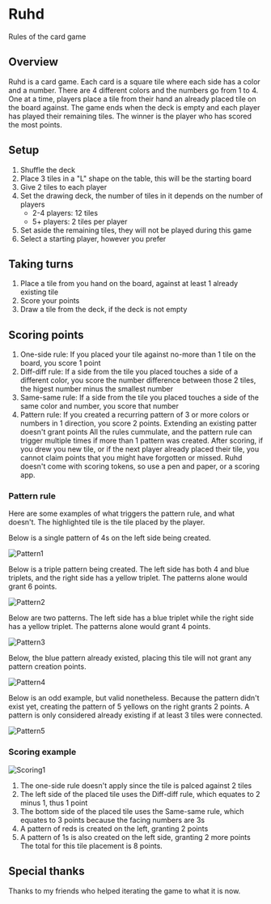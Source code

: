 # Ruhd
Rules of the card game
## Overview 
Ruhd is a card game. Each card is a square tile where each side has a color and a number. There are 4 different colors and the numbers go from 1 to 4. One at a time, players place a tile from their hand an already placed tile on the board against. The game ends when the deck is empty and each player has played their remaining tiles. The winner is the player who has scored the most points.
## Setup
1. Shuffle the deck
2. Place 3 tiles in a "L" shape on the table, this will be the starting board
3. Give 2 tiles to each player
4. Set the drawing deck, the number of tiles in it depends on the number of players
    - 2-4 players: 12 tiles
    - 5+ players: 2 tiles per player
5. Set aside the remaining tiles, they will not be played during this game
6. Select a starting player, however you prefer
## Taking turns
1. Place a tile from you hand on the board, against at least 1 already existing tile
2. Score your points
3. Draw a tile from the deck, if the deck is not empty
## Scoring points
1. One-side rule: If you placed your tile against no-more than 1 tile on the board, you score 1 point
2. Diff-diff rule: If a side from the tile you placed touches a side of a different color, you score the number difference between those 2 tiles, the higest number minus the smallest number
3. Same-same rule: If a side from the tile you placed touches a side of the same color and number, you score that number
4. Pattern rule: If you created a recurring pattern of 3 or more colors or numbers in 1 direction, you score 2 points. Extending an existing patter doesn't grant points
All the rules cummulate, and the pattern rule can trigger multiple times if more than 1 pattern was created.
After scoring, if you drew you new tile, or if the next player already placed their tile, you cannot claim points that you might have forgotten or missed.
Ruhd doesn't come with scoring tokens, so use a pen and paper, or a scoring app.
### Pattern rule
Here are some examples of what triggers the pattern rule, and what doesn't. The highlighted tile is the tile placed by the player.

Below is a single pattern of 4s on the left side being created.

![Pattern1](https://user-images.githubusercontent.com/2688838/224567089-0c6e3348-efb9-4959-8fca-e60d8afda83f.png)

Below is a triple pattern being created. The left side has both 4 and blue triplets, and the right side has a yellow triplet. The patterns alone would grant 6 points.

![Pattern2](https://user-images.githubusercontent.com/2688838/224567079-96817a15-1e79-432a-b085-10e5181a44ba.png)

Below are two patterns. The left side has a blue triplet while the right side has a yellow triplet. The patterns alone would grant 4 points.

![Pattern3](https://user-images.githubusercontent.com/2688838/224567071-0f3b02ce-d76d-4523-94ae-645d8abb8137.png)

Below, the blue pattern already existed, placing this tile will not grant any pattern creation points.

![Pattern4](https://user-images.githubusercontent.com/2688838/224567064-7cab0ebd-b125-4fff-88e5-2649c042e747.png)

Below is an odd example, but valid nonetheless. Because the pattern didn't exist yet, creating the pattern of 5 yellows on the right grants 2 points. A pattern is only considered already existing if at least 3 tiles were connected. 

![Pattern5](https://user-images.githubusercontent.com/2688838/224566532-00f5341c-c7e2-4292-8584-a58ad78a2543.png)

### Scoring example

![Scoring1](https://user-images.githubusercontent.com/2688838/224567666-7127d794-8ea4-4155-9f1d-745fd4e88790.png)

1. The one-side rule doesn't apply since the tile is palced against 2 tiles
2. The left side of the placed tile uses the Diff-diff rule, which equates to 2 minus 1, thus 1 point
3. The bottom side of the placed tile uses the Same-same rule, which equates to 3 points because the facing numbers are 3s
4. A pattern of reds is created on the left, granting 2 points
5. A pattern of 1s is also created on the left side, granting 2 more points
The total for this tile placement is 8 points.

## Special thanks
Thanks to my friends who helped iterating the game to what it is now.
